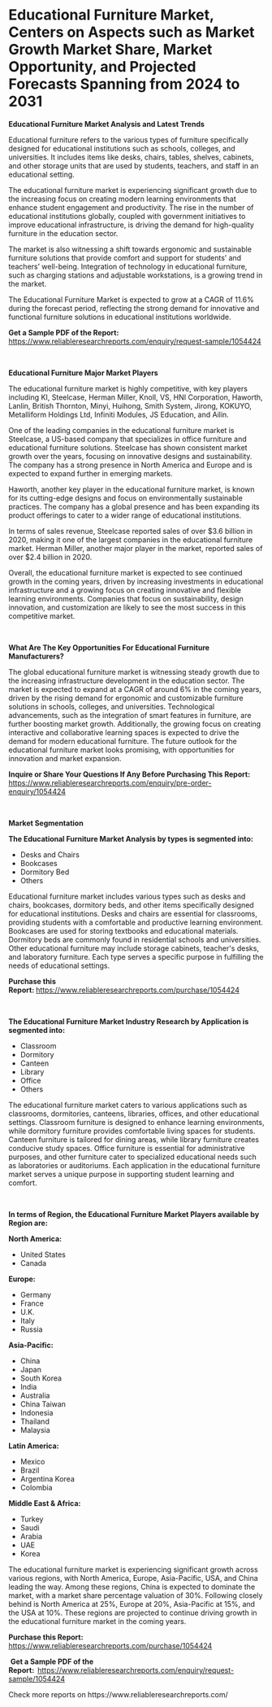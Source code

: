 <p><h1>Educational Furniture Market, Centers on Aspects such as Market Growth Market Share, Market Opportunity, and Projected Forecasts Spanning from 2024 to 2031</h1></p><p><strong>Educational Furniture Market Analysis and Latest Trends</strong></p>
<p><p>Educational furniture refers to the various types of furniture specifically designed for educational institutions such as schools, colleges, and universities. It includes items like desks, chairs, tables, shelves, cabinets, and other storage units that are used by students, teachers, and staff in an educational setting. </p><p>The educational furniture market is experiencing significant growth due to the increasing focus on creating modern learning environments that enhance student engagement and productivity. The rise in the number of educational institutions globally, coupled with government initiatives to improve educational infrastructure, is driving the demand for high-quality furniture in the education sector. </p><p>The market is also witnessing a shift towards ergonomic and sustainable furniture solutions that provide comfort and support for students’ and teachers’ well-being. Integration of technology in educational furniture, such as charging stations and adjustable workstations, is a growing trend in the market. </p><p>The Educational Furniture Market is expected to grow at a CAGR of 11.6% during the forecast period, reflecting the strong demand for innovative and functional furniture solutions in educational institutions worldwide.</p></p>
<p><strong>Get a Sample PDF of the Report:&nbsp;</strong> <a href="https://www.reliableresearchreports.com/enquiry/request-sample/1054424">https://www.reliableresearchreports.com/enquiry/request-sample/1054424</a></p>
<p>&nbsp;</p>
<p><strong>Educational Furniture Major Market Players</strong></p>
<p><p>The educational furniture market is highly competitive, with key players including KI, Steelcase, Herman Miller, Knoll, VS, HNI Corporation, Haworth, Lanlin, British Thornton, Minyi, Huihong, Smith System, Jirong, KOKUYO, Metalliform Holdings Ltd, Infiniti Modules, JS Education, and Ailin.</p><p>One of the leading companies in the educational furniture market is Steelcase, a US-based company that specializes in office furniture and educational furniture solutions. Steelcase has shown consistent market growth over the years, focusing on innovative designs and sustainability. The company has a strong presence in North America and Europe and is expected to expand further in emerging markets.</p><p>Haworth, another key player in the educational furniture market, is known for its cutting-edge designs and focus on environmentally sustainable practices. The company has a global presence and has been expanding its product offerings to cater to a wider range of educational institutions.</p><p>In terms of sales revenue, Steelcase reported sales of over $3.6 billion in 2020, making it one of the largest companies in the educational furniture market. Herman Miller, another major player in the market, reported sales of over $2.4 billion in 2020.</p><p>Overall, the educational furniture market is expected to see continued growth in the coming years, driven by increasing investments in educational infrastructure and a growing focus on creating innovative and flexible learning environments. Companies that focus on sustainability, design innovation, and customization are likely to see the most success in this competitive market.</p></p>
<p>&nbsp;</p>
<p><strong>What Are The Key Opportunities For Educational Furniture Manufacturers?</strong></p>
<p><p>The global educational furniture market is witnessing steady growth due to the increasing infrastructure development in the education sector. The market is expected to expand at a CAGR of around 6% in the coming years, driven by the rising demand for ergonomic and customizable furniture solutions in schools, colleges, and universities. Technological advancements, such as the integration of smart features in furniture, are further boosting market growth. Additionally, the growing focus on creating interactive and collaborative learning spaces is expected to drive the demand for modern educational furniture. The future outlook for the educational furniture market looks promising, with opportunities for innovation and market expansion.</p></p>
<p><strong>Inquire or Share Your Questions If Any Before Purchasing This Report:</strong> <a href="https://www.reliableresearchreports.com/enquiry/pre-order-enquiry/1054424">https://www.reliableresearchreports.com/enquiry/pre-order-enquiry/1054424</a></p>
<p>&nbsp;</p>
<p><strong>Market Segmentation</strong></p>
<p><strong>The Educational Furniture Market Analysis by types is segmented into:</strong></p>
<p><ul><li>Desks and Chairs</li><li>Bookcases</li><li>Dormitory Bed</li><li>Others</li></ul></p>
<p><p>Educational furniture market includes various types such as desks and chairs, bookcases, dormitory beds, and other items specifically designed for educational institutions. Desks and chairs are essential for classrooms, providing students with a comfortable and productive learning environment. Bookcases are used for storing textbooks and educational materials. Dormitory beds are commonly found in residential schools and universities. Other educational furniture may include storage cabinets, teacher's desks, and laboratory furniture. Each type serves a specific purpose in fulfilling the needs of educational settings.</p></p>
<p><strong>Purchase this Report:&nbsp;</strong><a href="https://www.reliableresearchreports.com/purchase/1054424">https://www.reliableresearchreports.com/purchase/1054424</a></p>
<p>&nbsp;</p>
<p><strong>The Educational Furniture Market Industry Research by Application is segmented into:</strong></p>
<p><ul><li>Classroom</li><li>Dormitory</li><li>Canteen</li><li>Library</li><li>Office</li><li>Others</li></ul></p>
<p><p>The educational furniture market caters to various applications such as classrooms, dormitories, canteens, libraries, offices, and other educational settings. Classroom furniture is designed to enhance learning environments, while dormitory furniture provides comfortable living spaces for students. Canteen furniture is tailored for dining areas, while library furniture creates conducive study spaces. Office furniture is essential for administrative purposes, and other furniture cater to specialized educational needs such as laboratories or auditoriums. Each application in the educational furniture market serves a unique purpose in supporting student learning and comfort.</p></p>
<p>&nbsp;</p>
<p><strong>In terms of Region, the Educational Furniture Market Players available by Region are:</strong></p>
<p>
    <p> <strong> North America: </strong>
        <ul>
            <li>United States</li>
            <li>Canada</li>
        </ul>
        </p> 
    <p> <strong> Europe: </strong>
        <ul>
            <li>Germany</li>
            <li>France</li>
            <li>U.K.</li>
            <li>Italy</li>
            <li>Russia</li>
        </ul>
        </p> 
    <p> <strong> Asia-Pacific: </strong>
        <ul>
            <li>China</li>
            <li>Japan</li>
            <li>South Korea</li>
            <li>India</li>
            <li>Australia</li>
            <li>China Taiwan</li>
            <li>Indonesia</li>
            <li>Thailand</li>
            <li>Malaysia</li>
        </ul>
        </p> 
    <p> <strong> Latin America: </strong>
        <ul>
            <li>Mexico</li>
            <li>Brazil</li>
            <li>Argentina Korea</li>
            <li>Colombia</li>
        </ul>
        </p> 
    <p> <strong> Middle East & Africa: </strong>
        <ul>
            <li>Turkey</li>
            <li>Saudi</li>
            <li>Arabia</li>
            <li>UAE</li>
            <li>Korea</li>
        </ul>
    </p>
    </p>
<p><p>The educational furniture market is experiencing significant growth across various regions, with North America, Europe, Asia-Pacific, USA, and China leading the way. Among these regions, China is expected to dominate the market, with a market share percentage valuation of 30%. Following closely behind is North America at 25%, Europe at 20%, Asia-Pacific at 15%, and the USA at 10%. These regions are projected to continue driving growth in the educational furniture market in the coming years.</p></p>
<p><strong>Purchase this Report: </strong><a href="https://www.reliableresearchreports.com/purchase/1054424">https://www.reliableresearchreports.com/purchase/1054424</a></p>
<p>&nbsp;<strong>Get a Sample PDF of the Report:&nbsp;&nbsp;</strong><a href="https://www.reliableresearchreports.com/enquiry/request-sample/1054424">https://www.reliableresearchreports.com/enquiry/request-sample/1054424</a></p>
<p><strong></strong></p>
<p>Check more reports on https://www.reliableresearchreports.com/</p>